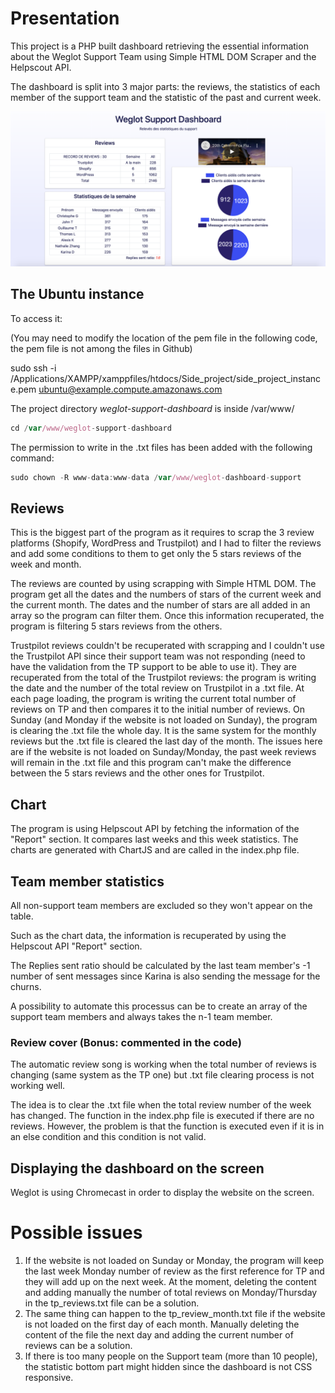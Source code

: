 
# Presentation

This project is a PHP built dashboard retrieving the essential information about the Weglot Support Team using Simple HTML DOM Scraper and the Helpscout API.

The dashboard is split into 3 major parts: the reviews, the statistics of each member of the support team and the statistic of the past and current week.


![alt text](https://github.com/johntcha/weglot_support_dashboard/blob/master/dashboard.png?raw=true)

## The Ubuntu instance

To access it:

(You may need to modify the location of the pem file in the following code, the pem file is not among the files in Github)

sudo ssh -i /Applications/XAMPP/xamppfiles/htdocs/Side_project/side_project_instance.pem [ubuntu@example.compute.amazonaws.com](mailto:ubuntu@example.compute.amazonaws.com)

The project directory _weglot-support-dashboard_ is inside /var/www/

```jsx
cd /var/www/weglot-support-dashboard

```

The permission to write in the .txt files has been added with the following command:

```jsx
sudo chown -R www-data:www-data /var/www/weglot-dashboard-support

```

## Reviews

This is the biggest part of the program as it requires to scrap the 3 review platforms (Shopify, WordPress and Trustpilot) and I had to filter the reviews and add some conditions to them to get only the 5 stars reviews of the week and month.

The reviews are counted by using scrapping with Simple HTML DOM. The program get all the dates and the numbers of stars of the current week and the current month. The dates and the number of stars are all added in an array so the program can filter them. Once this information recuperated, the program is filtering 5 stars reviews from the others.

Trustpilot reviews couldn't be recuperated with scrapping and I couldn't use the Trustpilot API since their support team was not responding (need to have the validation from the TP support to be able to use it). They are recuperated from the total of the Trustpilot reviews: the program is writing the date and the number of the total review on Trustpilot in a .txt file. At each page loading, the program is writing the current total number of reviews on TP and then compares it to the initial number of reviews. 
On Sunday (and Monday if the website is not loaded on Sunday), the program is clearing the .txt file the whole day. It is the same system for the monthly reviews but the .txt file is cleared the last day of the month. The issues here are if the website is not loaded on Sunday/Monday, the past week reviews will remain in the .txt file and this program can't make the difference between the 5 stars reviews and the other ones for Trustpilot.

## Chart

The program is using Helpscout API by fetching the information of the "Report" section. It compares last weeks and this week statistics. The charts are generated with ChartJS and are called in the index.php file.

## Team member statistics

All non-support team members are excluded so they won't appear on the table.

Such as the chart data, the information is recuperated by using the Helpscout API "Report" section.

The Replies sent ratio should be calculated by the last team member's -1 number of sent messages since Karina is also sending the message for the churns.

A possibility to automate this processus can be to create an array of the support team members and always takes the n-1 team member.

### Review cover (Bonus: commented in the code)

The automatic review song is working when the total number of reviews is changing (same system as the TP one) but .txt file clearing process is not working well.

The idea is to clear the .txt file when the total review number of the week has changed. The function in the index.php file is executed if there are no reviews. However, the problem is that the function is executed even if it is in an else condition and this condition is not valid.

## Displaying the dashboard on the screen

Weglot is using Chromecast in order to display the website on the screen.

# Possible issues

1.  If the website is not loaded on Sunday or Monday, the program will keep the last week Monday number of review as the first reference for TP and they will add up on the next week. At the moment, deleting the content and adding manually the number of total reviews on Monday/Thursday in the tp_reviews.txt file can be a solution.
2.  The same thing can happen to the tp_review_month.txt file if the website is not loaded on the first day of each month. Manually deleting the content of the file the next day and adding the current number of reviews can be a solution.
3.  If there is too many people on the Support team (more than 10 people), the statistic bottom part might hidden since the dashboard is not CSS responsive.


